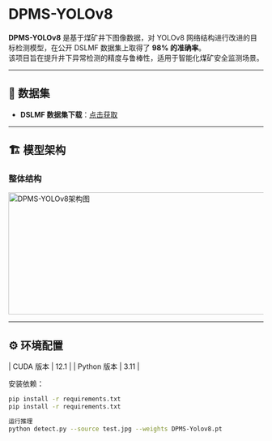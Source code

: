 # DPMS-YOLOv8

**DPMS-YOLOv8** 是基于煤矿井下图像数据，对 YOLOv8 网络结构进行改进的目标检测模型，在公开 DSLMF 数据集上取得了 **98% 的准确率**。  
该项目旨在提升井下异常检测的精度与鲁棒性，适用于智能化煤矿安全监测场景。

---

## 📂 数据集

- **DSLMF 数据集下载**：[点击获取](https://springernature.figshare.com/articles/dataset/An_open_dataset_for_intelligent_recognition_and_classification_of_abnormal_condition_in_longwall_mining/22654945)

---

## 🏗️ 模型架构

### 整体结构
<img width="558" height="241" alt="DPMS-YOLOv8架构图" src="https://github.com/user-attachments/assets/052e6e9c-f65a-4317-9339-d4d8f4ce8c77" />

---

## ⚙️ 环境配置
| CUDA 版本   | 12.1 |
| Python 版本 | 3.11 |

安装依赖：
```bash
pip install -r requirements.txt
pip install -r requirements.txt

运行推理
python detect.py --source test.jpg --weights DPMS-Yolov8.pt

